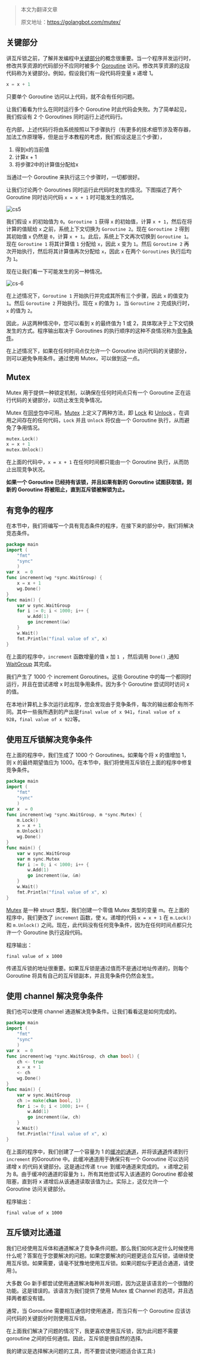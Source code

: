 

> 本文为翻译文章
>
> 原文地址：https://golangbot.com/mutex/

## 关键部分

讲互斥锁之前，了解并发编程中[关键部分](https://en.wikipedia.org/wiki/Critical_section)的概念很重要。当一个程序并发运行时，修改共享资源的代码部分不应同时被多个 [Goroutine](https://golangbot.com/goroutines/) 访问。修改共享资源的这段代码称为关键部分。例如，假设我们有一段代码将变量 x 递增 1。

```go
x = x + 1  
```

只要单个 Goroutine 访问以上代码，就不会有任何问题。

让我们看看为什么在同时运行多个 Goroutine 时此代码会失败。为了简单起见，我们假设有 2 个 Goroutines 同时运行上述代码行。

在内部，上述代码行将由系统按照以下步骤执行（有更多的技术细节涉及寄存器，加法工作原理等，但是出于本教程的考虑，我们假设这是三个步骤），

1. 得到x的当前值
2. 计算x + 1
3. 将步骤2中的计算值分配给x

当通过一个 Goroutine 来执行这三个步骤时，一切都很好。

让我们讨论两个 Goroutines 同时运行此代码时发生的情况。下图描述了两个 Goroutine 同时访问代码 `x = x + 1` 时可能发生的情况。

![cs5](http://cdn.mjava.top/blog/cs5.png)

我们假设 `x` 的初始值为 `0`。`Goroutine 1` 获得 `x` 的初始值，计算 `x + 1`，然后在将计算的值赋给 `x` 之前，系统上下文切换为 `Goroutine 2`。现在 `Goroutine 2` 得到其初始值 `x` 仍然是 `0`，计算 `x + 1`。此后，系统上下文再次切换到 `Goroutine 1`。现在 `Goroutine 1` 将其计算值 `1` 分配给 `x`，因此 `x` 变为 `1`。然后 `Goroutine 2` 再次开始执行，然后将其计算值再次分配给 `x`，因此 `x` 在两个 `Goroutines` 执行后均为 `1`。

现在让我们看一下可能发生的另一种情况。

![cs-6](http://cdn.mjava.top/blog/cs-6.png)

在上述情况下，`Goroutine 1` 开始执行并完成其所有三个步骤，因此 `x` 的值变为 `1`。然后 `Goroutine 2` 开始执行。现在 `x` 的值为 `1`，当 `Goroutine 2` 完成执行时，`x` 的值为 `2`。

因此，从这两种情况中，您可以看到 x 的最终值为 1 或 2，具体取决于上下文切换发生的方式。程序输出取决于 Goroutines 的执行顺序的这种不良情况称为[竞争条件](https://en.wikipedia.org/wiki/Race_condition)。

在上述情况下，如果在任何时间点仅允许一个 Goroutine 访问代码的关键部分，则可以避免争用条件。通过使用 Mutex，可以做到这一点。

## Mutex

Mutex 用于提供一种锁定机制，以确保在任何时间点只有一个 Goroutine 正在运行代码的关键部分，以防止发生竞争情况。

Mutex 在[同步](https://golang.org/pkg/sync/)包中可用。[Mutex](https://tip.golang.org/pkg/sync/#Mutex) 上定义了两种方法，即 [Lock](https://tip.golang.org/pkg/sync/#Mutex.Lock) 和 [Unlock](https://tip.golang.org/pkg/sync/#Mutex.Unlock) 。在调用之间存在的任何代码，`Lock` 并且 `Unlock` 将仅由一个 Goroutine 执行，从而避免了争用情况。

```go
mutex.Lock()  
x = x + 1  
mutex.Unlock()  
```

在上面的代码中，`x = x + 1` 在任何时间都只能由一个 Goroutine 执行，从而防止出现竞争状况。

**如果一个 Goroutine 已经持有该锁，并且如果有新的 Goroutine 试图获取锁，则新的 Goroutine 将被阻止，直到互斥锁被解锁为止。**

## 有竞争的程序

在本节中，我们将编写一个具有竞态条件的程序，在接下来的部分中，我们将解决竞态条件。

```go
package main  
import (  
    "fmt"
    "sync"
    )
var x  = 0  
func increment(wg *sync.WaitGroup) {  
    x = x + 1
    wg.Done()
}
func main() {  
    var w sync.WaitGroup
    for i := 0; i < 1000; i++ {
        w.Add(1)        
        go increment(&w)
    }
    w.Wait()
    fmt.Println("final value of x", x)
}
```

在上面的程序中，`increment` 函数增量的值 `x` 加  `1 `，然后调用 `Done()` ,通知 [WaitGroup](https://golangbot.com/buffered-channels-worker-pools#waitgroup) 其完成。

我们产生了 1000 个 increment Goroutines。这些 Goroutine 中的每一个都同时运行，并且在尝试递增 x 时出现争用条件。因为多个 Goroutine 尝试同时访问 x 的值。

在本地计算机上多次运行此程序，您会发现由于竞争条件，每次的输出都会有所不同。其中一些我所遇到的产出是`final value of x 941`，`final value of x 928`，`final value of x 922`等。

## 使用互斥锁解决竞争条件

在上面的程序中，我们生成了 1000 个 Goroutines。如果每个将 x 的值增加 1，则 x 的最终期望值应为 1000。在本节中，我们将使用互斥锁在上面的程序中修复竞争条件。

```go
package main  
import (  
    "fmt"
    "sync"
    )
var x  = 0  
func increment(wg *sync.WaitGroup, m *sync.Mutex) {  
    m.Lock()
    x = x + 1
    m.Unlock()
    wg.Done()   
}
func main() {  
    var w sync.WaitGroup
    var m sync.Mutex
    for i := 0; i < 1000; i++ {
        w.Add(1)        
        go increment(&w, &m)
    }
    w.Wait()
    fmt.Println("final value of x", x)
}
```

[Mutex](https://golang.org/pkg/sync/#Mutex) 是一种 struct 类型，我们创建一个零值 Mutex 类型的变量 m。在上面的程序中，我们更改了 `increment` 函数，使 x。递增的代码 `x = x + 1` 在 `m.Lock()` 和 `m.Unlock()` 之间。现在，此代码没有任何竞争条件，因为在任何时间点都只允许一个 Goroutine 执行这段代码。

程序输出：

```shell
final value of x 1000  
```

传递互斥锁的地址很重要。如果互斥锁是通过值而不是通过地址传递的，则每个 Goroutine 将具有自己的互斥锁副本，并且竞争条件仍然会发生。

## 使用 channel 解决竞争条件

我们也可以使用 channel 通道解决竞争条件。让我们看看这是如何完成的。

```GO
package main  
import (  
    "fmt"
    "sync"
    )
var x  = 0  
func increment(wg *sync.WaitGroup, ch chan bool) {  
    ch <- true
    x = x + 1
    <- ch
    wg.Done()   
}
func main() {  
    var w sync.WaitGroup
    ch := make(chan bool, 1)
    for i := 0; i < 1000; i++ {
        w.Add(1)        
        go increment(&w, ch)
    }
    w.Wait()
    fmt.Println("final value of x", x)
}
```

在上面的程序中，我们创建了一个容量为 1 的[缓冲的通道](https://golangbot.com/buffered-channels-worker-pools/)，并将该[通道](https://golangbot.com/buffered-channels-worker-pools/)传递到行 `increment` 的Goroutine 中。此缓冲通道用于确保只有一个 Goroutine 可以访问递增 x 的代码关键部分。这是通过传递 `true `到缓冲通道来完成的。 `x` 递增之前为 8。由于缓冲的通道的容量为 `1`，所有其他尝试写入该通道的 Goroutine 都会被阻塞，直到将 x 递增后从该通道读取该值为止。实际上，这仅允许一个 Goroutine 访问关键部分。

程序输出：

```shell
final value of x 1000  
```

## 互斥锁对比通道

我们已经使用互斥体和通道解决了竞争条件问题。那么我们如何决定什么时候使用什么呢？答案在于您要解决的问题。如果您要解决的问题更适合互斥锁，请继续使用互斥锁。如果需要，请毫不犹豫地使用互斥锁。如果问题似乎更适合通道，请使用:)。

大多数 Go 新手都尝试使用通道解决每种并发问题，因为这是该语言的一个很酷的功能。这是错误的。该语言为我们提供了使用 Mutex 或 Channel 的选项，并且选择两者都没有错。

通常，当 Goroutine 需要相互通信时使用通道，而当只有一个 Goroutine 应该访问代码的关键部分时则使用互斥锁。

在上面我们解决了问题的情况下，我更喜欢使用互斥锁，因为此问题不需要 goroutine 之间的任何通信。因此，互斥锁是很自然的选择。

我的建议是选择解决问题的工具，而不要尝试使问题适合该工具:)


